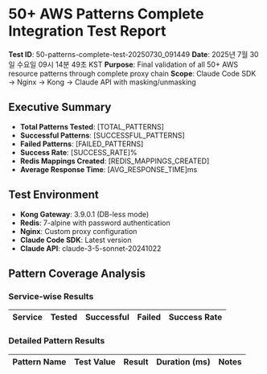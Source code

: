 # 50+ AWS Patterns Complete Integration Test Report

**Test ID**: 50-patterns-complete-test-20250730_091449
**Date**: 2025년 7월 30일 수요일 09시 14분 49초 KST
**Purpose**: Final validation of all 50+ AWS resource patterns through complete proxy chain
**Scope**: Claude Code SDK → Nginx → Kong → Claude API with masking/unmasking

## Executive Summary

- **Total Patterns Tested**: [TOTAL_PATTERNS]
- **Successful Patterns**: [SUCCESSFUL_PATTERNS] 
- **Failed Patterns**: [FAILED_PATTERNS]
- **Success Rate**: [SUCCESS_RATE]%
- **Redis Mappings Created**: [REDIS_MAPPINGS_CREATED]
- **Average Response Time**: [AVG_RESPONSE_TIME]ms

## Test Environment

- **Kong Gateway**: 3.9.0.1 (DB-less mode)
- **Redis**: 7-alpine with password authentication
- **Nginx**: Custom proxy configuration  
- **Claude Code SDK**: Latest version
- **Claude API**: claude-3-5-sonnet-20241022

## Pattern Coverage Analysis


### Service-wise Results

| Service | Tested | Successful | Failed | Success Rate |
|---------|--------|------------|--------|--------------|

### Detailed Pattern Results

| Pattern Name | Test Value | Result | Duration (ms) | Notes |
|--------------|------------|--------|---------------|-------|
